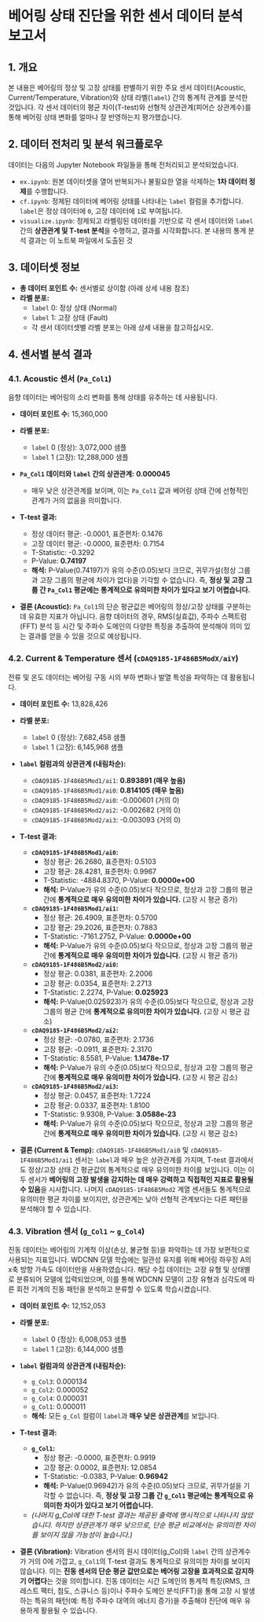 # 베어링 상태 진단을 위한 센서 데이터 분석 보고서

## 1. 개요

본 내용은 베어링의 정상 및 고장 상태를 판별하기 위한 주요 센서 데이터(Acoustic, Current/Temperature, Vibration)와 상태 라벨(`label`) 간의 통계적 관계를 분석한 것입니다. 각 센서 데이터의 평균 차이(T-test)와 선형적 상관관계(피어슨 상관계수)를 통해 베어링 상태 변화를 얼마나 잘 반영하는지 평가했습니다.

## 2. 데이터 전처리 및 분석 워크플로우

데이터는 다음의 Jupyter Notebook 파일들을 통해 전처리되고 분석되었습니다.

* `ex.ipynb`: 원본 데이터셋을 열어 반복되거나 불필요한 열을 삭제하는 **1차 데이터 정제**를 수행합니다.
* `cf.ipynb`: 정제된 데이터에 베어링 상태를 나타내는 `label` 컬럼을 추가합니다. `label`은 정상 데이터에 `0`, 고장 데이터에 `1`로 부여됩니다.
* `visualize.ipynb`: 정제되고 라벨링된 데이터를 기반으로 각 센서 데이터와 `label` 간의 **상관관계 및 T-test 분석**을 수행하고, 결과를 시각화합니다. 본 내용의 통계 분석 결과는 이 노트북 파일에서 도출된 것

## 3. 데이터셋 정보

* **총 데이터 포인트 수:** 센서별로 상이함 (아래 상세 내용 참조)
* **라벨 분포:**
    * `label` 0: 정상 상태 (Normal)
    * `label` 1: 고장 상태 (Fault)
    * 각 센서 데이터셋별 라벨 분포는 아래 상세 내용을 참고하십시오.

## 4. 센서별 분석 결과

### 4.1. Acoustic 센서 (`Pa_Col1`)

음향 데이터는 베어링의 소리 변화를 통해 상태를 유추하는 데 사용됩니다.

* **데이터 포인트 수:** 15,360,000
* **라벨 분포:**
    * `label` 0 (정상): 3,072,000 샘플
    * `label` 1 (고장): 12,288,000 샘플
* **`Pa_Col1` 데이터와 `label` 간의 상관관계:** **0.000045**
    * 매우 낮은 상관관계를 보이며, 이는 `Pa_Col1` 값과 베어링 상태 간에 선형적인 관계가 거의 없음을 의미합니다.
* **T-test 결과:**
    * 정상 데이터 평균: -0.0001, 표준편차: 0.1476
    * 고장 데이터 평균: -0.0000, 표준편차: 0.7154
    * T-Statistic: -0.3292
    * P-Value: **0.74197**
    * **해석:** P-Value(0.74197)가 유의 수준(0.05)보다 크므로, 귀무가설(정상 그룹과 고장 그룹의 평균에 차이가 없다)을 기각할 수 없습니다. 즉, **정상 및 고장 그룹 간 `Pa_Col1` 평균에는 통계적으로 유의미한 차이가 있다고 보기 어렵습니다.**

* **결론 (Acoustic):** `Pa_Col1`의 단순 평균값은 베어링의 정상/고장 상태를 구분하는 데 유효한 지표가 아닙니다. 음향 데이터의 경우, RMS(실효값), 주파수 스펙트럼(FFT) 분석 등 시간 및 주파수 도메인의 다양한 특징을 추출하여 분석해야 의미 있는 결과를 얻을 수 있을 것으로 예상됩니다.

### 4.2. Current & Temperature 센서 (`cDAQ9185-1F486B5ModX/aiY`)

전류 및 온도 데이터는 베어링 구동 시의 부하 변화나 발열 특성을 파악하는 데 활용됩니다.

* **데이터 포인트 수:** 13,828,426
* **라벨 분포:**
    * `label` 0 (정상): 7,682,458 샘플
    * `label` 1 (고장): 6,145,968 샘플
* **`label` 컬럼과의 상관관계 (내림차순):**
    * `cDAQ9185-1F486B5Mod1/ai1`: **0.893891 (매우 높음)**
    * `cDAQ9185-1F486B5Mod1/ai0`: **0.814105 (매우 높음)**
    * `cDAQ9185-1F486B5Mod2/ai0`: -0.000601 (거의 0)
    * `cDAQ9185-1F486B5Mod2/ai2`: -0.002682 (거의 0)
    * `cDAQ9185-1F486B5Mod2/ai3`: -0.003093 (거의 0)

* **T-test 결과:**
    * **`cDAQ9185-1F486B5Mod1/ai0`:**
        * 정상 평균: 26.2680, 표준편차: 0.5103
        * 고장 평균: 28.4281, 표준편차: 0.9967
        * T-Statistic: -4884.8370, P-Value: **0.0000e+00**
        * **해석:** P-Value가 유의 수준(0.05)보다 작으므로, 정상과 고장 그룹의 평균 간에 **통계적으로 매우 유의미한 차이가 있습니다.** (고장 시 평균 증가)
    * **`cDAQ9185-1F486B5Mod1/ai1`:**
        * 정상 평균: 26.4909, 표준편차: 0.5700
        * 고장 평균: 29.2026, 표준편차: 0.7883
        * T-Statistic: -7161.2752, P-Value: **0.0000e+00**
        * **해석:** P-Value가 유의 수준(0.05)보다 작으므로, 정상과 고장 그룹의 평균 간에 **통계적으로 매우 유의미한 차이가 있습니다.** (고장 시 평균 증가)
    * **`cDAQ9185-1F486B5Mod2/ai0`:**
        * 정상 평균: 0.0381, 표준편차: 2.2006
        * 고장 평균: 0.0354, 표준편차: 2.2713
        * T-Statistic: 2.2274, P-Value: **0.025923**
        * **해석:** P-Value(0.025923)가 유의 수준(0.05)보다 작으므로, 정상과 고장 그룹의 평균 간에 **통계적으로 유의미한 차이가 있습니다.** (고장 시 평균 감소)
    * **`cDAQ9185-1F486B5Mod2/ai2`:**
        * 정상 평균: -0.0780, 표준편차: 2.1736
        * 고장 평균: -0.0911, 표준편차: 2.3170
        * T-Statistic: 8.5581, P-Value: **1.1478e-17**
        * **해석:** P-Value가 유의 수준(0.05)보다 작으므로, 정상과 고장 그룹의 평균 간에 **통계적으로 매우 유의미한 차이가 있습니다.** (고장 시 평균 감소)
    * **`cDAQ9185-1F486B5Mod2/ai3`:**
        * 정상 평균: 0.0457, 표준편차: 1.7224
        * 고장 평균: 0.0337, 표준편차: 1.8100
        * T-Statistic: 9.9308, P-Value: **3.0588e-23**
        * **해석:** P-Value가 유의 수준(0.05)보다 작으므로, 정상과 고장 그룹의 평균 간에 **통계적으로 매우 유의미한 차이가 있습니다.** (고장 시 평균 감소)

* **결론 (Current & Temp):** `cDAQ9185-1F486B5Mod1/ai0` 및 `cDAQ9185-1F486B5Mod1/ai1` 센서는 `label`과 매우 높은 상관관계를 가지며, T-test 결과에서도 정상/고장 상태 간 평균값의 통계적으로 매우 유의미한 차이를 보입니다. 이는 이 두 센서가 **베어링의 고장 발생을 감지하는 데 매우 강력하고 직접적인 지표로 활용될 수 있음**을 시사합니다. 나머지 `cDAQ9185-1F486B5Mod2` 계열 센서들도 통계적으로 유의미한 평균 차이를 보이지만, 상관관계는 낮아 선형적 관계보다는 다른 패턴을 분석해야 할 수 있습니다.

### 4.3. Vibration 센서 (`g_Col1` ~ `g_Col4`)

진동 데이터는 베어링의 기계적 이상(손상, 불균형 등)을 파악하는 데 가장 보편적으로 사용되는 지표입니다. WDCNN 모델 학습에는 일관성 유지를 위해 베어링 하우징 A의 x축 방향 가속도 데이터만을 사용하였습니다. 해당 수집 데이터는 고장 유형 및 상태별로 분류되어 모델에 입력되었으며, 이를 통해 WDCNN 모델이 고장 유형과 심각도에 따른 회전 기계의 진동 패턴을 분석하고 분류할 수 있도록 학습시켰습니다.

* **데이터 포인트 수:** 12,152,053
* **라벨 분포:**
    * `label` 0 (정상): 6,008,053 샘플
    * `label` 1 (고장): 6,144,000 샘플
* **`label` 컬럼과의 상관관계 (내림차순):**
    * `g_Col3`: 0.000134
    * `g_Col2`: 0.000052
    * `g_Col4`: 0.000031
    * `g_Col1`: 0.000011
    * **해석:** 모든 `g_Col` 컬럼이 `label`과 **매우 낮은 상관관계**를 보입니다.
* **T-test 결과:**
    * **`g_Col1`:**
        * 정상 평균: -0.0000, 표준편차: 0.9919
        * 고장 평균: 0.0002, 표준편차: 12.0854
        * T-Statistic: -0.0383, P-Value: **0.96942**
        * **해석:** P-Value(0.96942)가 유의 수준(0.05)보다 크므로, 귀무가설을 기각할 수 없습니다. 즉, **정상 및 고장 그룹 간 `g_Col1` 평균에는 통계적으로 유의미한 차이가 있다고 보기 어렵습니다.**
    * *(나머지 g_Col에 대한 T-test 결과는 제공된 출력에 명시적으로 나타나지 않았습니다. 하지만 상관관계가 매우 낮으므로, 단순 평균 비교에서는 유의미한 차이를 보이지 않을 가능성이 높습니다.)*

* **결론 (Vibration):** Vibration 센서의 원시 데이터(g\_Col)와 `label` 간의 상관계수가 거의 0에 가깝고, `g_Col1`의 T-test 결과도 통계적으로 유의미한 차이를 보이지 않습니다. 이는 **진동 센서의 단순 평균 값만으로는 베어링 고장을 효과적으로 감지하기 어렵다**는 것을 의미합니다. 진동 데이터는 시간 도메인의 통계적 특징(RMS, 크레스트 팩터, 첨도, 스큐니스 등)이나 주파수 도메인 분석(FFT)을 통해 고장 시 발생하는 특유의 패턴(예: 특정 주파수 대역의 에너지 증가)을 추출해야 진단에 매우 유용하게 활용될 수 있습니다.
                                                                                 
